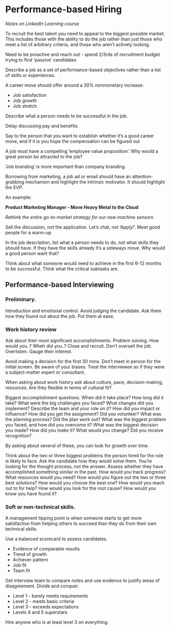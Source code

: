 # Performance-based Hiring

_Notes on LinkedIn Learning course_

To recruit the best talent you need to appeal to the biggest possible market. This includes those with the ability to do the job rather than just those who meet a list of arbitrary criteria, and those who aren’t actively looking.

Need to be proactive and reach out - spend 2/3rds of recruitment budget trying to find ‘passive’ candidates

Describe a job as a set of performance-based objectives rather than a list of skills or experiences. 

A career move should offer around a 30% nonmonetary increase:
* Job satisfaction
* Job growth
* Job stretch

Describe what a person needs to be successful in the job.

Delay discussing pay and benefits.

Say to the person that you want to establish whether it’s a good career move, and if it is you hope the compensation can be figured out

A job must have a compelling ‘employee value proposition’. Why would a great person be attracted to the job? 

‘Job branding’ is more important than company branding.

Borrowing from marketing, a job ad or email should have an attention-grabbing mechanism and highlight the intrinsic motivator. It should highlight the EVP.

An example:

**Product Marketing Manager - Move Heavy Metal to the Cloud**

_Rethink the entire go-to-market strategy for our new machine sensors_

Sell the discussion, not the application. Let’s chat, not ‘Apply!’.
Meet good people for a warm-up

In the job description, list what a person needs to do, not what skills they should have. If they have the skills already it’s a sideways move. Why would a good person want that?

Think about what someone would need to achieve in the first 6-12 months to be successful. Think what the critical subtasks are. 

## Performance-based Interviewing

### Preliminary. 
Introduction and emotional control. Avoid judging the candidate. Ask them how they found out about the job. Put them at ease. 

### Work history review
Ask about their most significant accomplishments. 
Problem solving. How would you..? Wheh did you..?
Close and recruit. Don’t oversell the job. Overlisten. Gauge their interest.

Avoid making a decision for the first 30 mins. Don’t meet in person for the initial screen. Be aware of your biases. 
Treat the interviewee as if they were a subject-matter expert or consultant.

When asking about work history ask about culture, pace, decision-making, resources. Are they flexible in terms of cultural fit?

Biggest accomplishment questions.
When did it take place? How long did it take?
What were the big challenges you faced?
What changes did you implement?
Describe the team and your role on it? How did you impact or influence?
How did you get the assignment? Did you volunteer?
What was the planning process? Did the plan work out?
What was the biggest problem you faced, and how did you overcome it?
What was the biggest decision you made? How did you make it?
What would you change?
Did you receive recognition?

By asking about several of these, you can look for growth over time.

Think about the two or three biggest problems the person hired for the role is likely to face. Ask the candidate how they would solve them. You’re looking for the thought process, not the answer. Assess whether they have accomplished something similar in the past.
How would you track progress?
What resources would you need?
How would you figure out the two or three best solutions?
How would you choose the best one?
How would you reach out to for help?
How would you look for the root cause?
How would you know you have found it?

### Soft or non-technical skills. 
A management tipping point is when someone starts to get more satisfaction from helping others to succeed than they do from their own technical skills. 

Use a balanced scorecard to assess candidates. 
 - Evidence of comparable results
 - Trend of growth
 - Achiever pattern
 - Job fit
 - Team fit

Get interview team to compare notes and use evidence to justify areas of disagreement. Divide and conquer. 

* Level 1 - barely meets requirements
* Level 2 - meets basic criteria
* Level 3 - exceeds expectations
* Levels 4 and 5 superstars

Hire anyone who is at least level 3 on everything. 
